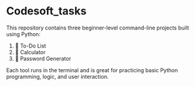 # Codesoft_tasks
This repository contains three beginner-level command-line projects built using Python:

1. 📝 To-Do List  
2. 🧮 Calculator  
3. 🔐 Password Generator

Each tool runs in the terminal and is great for practicing basic Python programming, logic, and user interaction.
